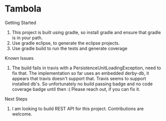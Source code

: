 # Tambola

Getting Started

1. This project is built using gradle, so install gradle and ensure that gradle is in your path.
2. Use gradle eclipse, to generate the eclipse projects.
3. Use gradle build to run the tests and generate coverage

Known Issues
1. The build fails in travis with a PersistenceUnitLoadingException, need to fix that. The implementation so far uses an embedded derby-db, it appears that travis doesn't support that. Travis seems to support installed db's. So unfortunately no build passing badge and no code coverage badge until then :( Please reach out, if you can fix it.

Next Steps
1. I am looking to build REST API for this project. Contributions are welcome.
